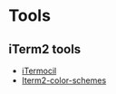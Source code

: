# Tools

## iTerm2 tools

- [iTermocil](https://github.com/TomAnthony/itermocil)
- [Iterm2-color-schemes](https://iterm2colorschemes.com/)
